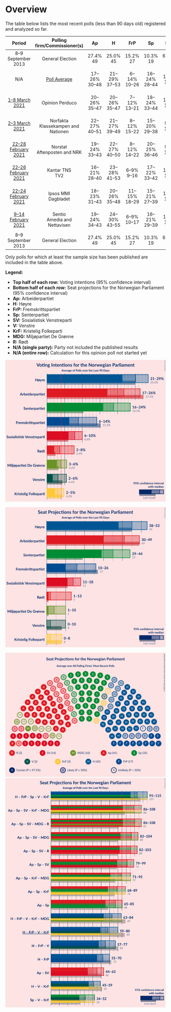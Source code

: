 # Overview

The table below lists the most recent polls (less than 90 days old) registered and analyzed so far.

| Period     | Polling firm/Commissioner(s) | Ap | H | FrP | Sp | SV | V | KrF | MDG | R |
|:----------:|:----------------------------:|:--:|:--:|:--:|:--:|:--:|:--:|:--:|:--:|:--:|
| 8–9 September 2013 | General Election | 27.4% <br> 49 | 25.0% <br> 45 | 15.2% <br> 27 | 10.3% <br> 19 | 6.0% <br> 11 | 4.4% <br> 8 | 4.2% <br> 8 | 3.2% <br> 1 | 2.4% <br> 1 |
| N/A | [Poll Average](average.html) | 17–26% <br> 30–48 | 21–29% <br> 37–53 | 6–14% <br> 10–26 | 16–24% <br> 28–44 | 6–10% <br> 11–18 | 2–6% <br> 0–10 | 2–5% <br> 0–8 | 3–6% <br> 1–10 | 2–8% <br> 1–13 |
| [1–8 March 2021](2021-03-08-OpinionPerduco.html) | Opinion Perduco | 20–26% <br> 35–47 | 20–26% <br> 35–47 | 7–12% <br> 13–21 | 18–24% <br> 33–44 | 6–10% <br> 10–18 | 1–4% <br> 0–2 | 2–4% <br> 0–8 | 3–6% <br> 1–10 | 4–7% <br> 2–12 |
| [2–3 March 2021](2021-03-03-Norfakta.html) | Norfakta <br> Klassekampen and Nationen | 22–27% <br> 40–51 | 21–27% <br> 39–49 | 8–12% <br> 15–22 | 15–20% <br> 29–38 | 6–9% <br> 11–17 | 3–5% <br> 2–10 | 2–4% <br> 0–3 | 3–5% <br> 1–9 | 3–5% <br> 1–9 |
| [22–28 February 2021](2021-02-28-Norstat.html) | Norstat <br> Aftenposten and NRK | 19–24% <br> 33–43 | 22–27% <br> 40–50 | 8–12% <br> 14–22 | 20–25% <br> 36–46 | 6–9% <br> 11–17 | 2–4% <br> 1–7 | 3–5% <br> 1–10 | 3–5% <br> 1–9 | 2–4% <br> 1–7 |
| [22–26 February 2021](2021-02-26-KantarTNS.html) | Kantar TNS <br> TV2 | 16–21% <br> 28–40 | 23–28% <br> 41–53 | 6–9% <br> 9–16 | 17–22% <br> 33–42 | 7–10% <br> 11–18 | 2–4% <br> 1–6 | 2–5% <br> 1–7 | 3–5% <br> 2–9 | 5–9% <br> 9–14 |
| [22–24 February 2021](2021-02-24-IpsosMMI.html) | Ipsos MMI <br> Dagbladet | 18–23% <br> 31–43 | 20–26% <br> 35–48 | 11–15% <br> 18–29 | 15–21% <br> 27–39 | 6–10% <br> 10–18 | 3–6% <br> 2–11 | 2–5% <br> 1–8 | 3–5% <br> 1–10 | 2–4% <br> 1–7 |
| [9–14 February 2021](2021-02-14-Sentio.html) | Sentio <br> Amedia and Nettavisen | 19–24% <br> 34–43 | 24–30% <br> 43–55 | 6–9% <br> 10–17 | 16–21% <br> 29–39 | 7–11% <br> 12–19 | 2–4% <br> 0–3 | 2–5% <br> 1–8 | 4–6% <br> 2–11 | 3–5% <br> 1–9 |
| 8–9 September 2013 | General Election | 27.4% <br> 49 | 25.0% <br> 45 | 15.2% <br> 27 | 10.3% <br> 19 | 6.0% <br> 11 | 4.4% <br> 8 | 4.2% <br> 8 | 3.2% <br> 1 | 2.4% <br> 1 |

Only polls for which at least the sample size has been published are included in the table above.

**Legend:**
+ **Top half of each row:** Voting intentions (95% confidence interval)
+ **Bottom half of each row:** Seat projections for the Norwegian Parliament (95% confidence interval)
+ **Ap:** Arbeiderpartiet
+ **H:** Høyre
+ **FrP:** Fremskrittspartiet
+ **Sp:** Senterpartiet
+ **SV:** Sosialistisk Venstreparti
+ **V:** Venstre
+ **KrF:** Kristelig Folkeparti
+ **MDG:** Miljøpartiet De Grønne
+ **R:** Rødt
+ **N/A (single party):** Party not included the published results
+ **N/A (entire row):** Calculation for this opinion poll not started yet


![Graph with voting intentions not yet produced](average.png "Voting Intentions")

![Graph with seats not yet produced](average-seats.png "Seats")

![Graph with seating plan not yet produced](average-seating-plan.png "Seating Plan")
![Graph with coalitions seats not yet produced](average-coalitions-seats.png "Coalitions Seats")
